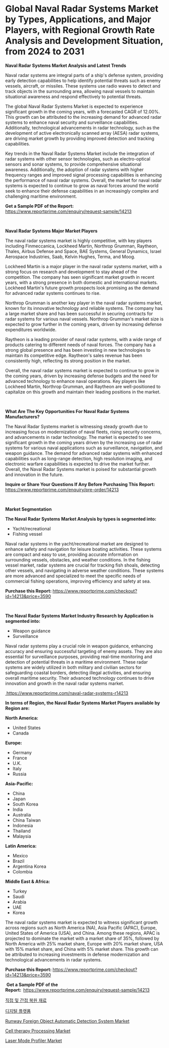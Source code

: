 <p><h1>Global Naval Radar Systems Market by Types, Applications, and Major Players, with Regional Growth Rate Analysis and Development Situation, from 2024 to 2031</h1></p><p><strong>Naval Radar Systems Market Analysis and Latest Trends</strong></p>
<p><p>Naval radar systems are integral parts of a ship's defense system, providing early detection capabilities to help identify potential threats such as enemy vessels, aircraft, or missiles. These systems use radio waves to detect and track objects in the surrounding area, allowing naval vessels to maintain situational awareness and respond effectively to potential threats.</p><p>The global Naval Radar Systems Market is expected to experience significant growth in the coming years, with a forecasted CAGR of 12.00%. This growth can be attributed to the increasing demand for advanced radar systems to enhance naval security and surveillance capabilities. Additionally, technological advancements in radar technology, such as the development of active electronically scanned array (AESA) radar systems, are driving market growth by providing improved detection and tracking capabilities.</p><p>Key trends in the Naval Radar Systems Market include the integration of radar systems with other sensor technologies, such as electro-optical sensors and sonar systems, to provide comprehensive situational awareness. Additionally, the adoption of radar systems with higher frequency ranges and improved signal processing capabilities is enhancing the performance of naval radar systems. Overall, the market for naval radar systems is expected to continue to grow as naval forces around the world seek to enhance their defense capabilities in an increasingly complex and challenging maritime environment.</p></p>
<p><strong>Get a Sample PDF of the Report:&nbsp;</strong> <a href="https://www.reportprime.com/enquiry/request-sample/14213">https://www.reportprime.com/enquiry/request-sample/14213</a></p>
<p>&nbsp;</p>
<p><strong>Naval Radar Systems Major Market Players</strong></p>
<p><p>The naval radar systems market is highly competitive, with key players including Finmeccanica, Lockheed Martin, Northrop Grumman, Raytheon, Thales, Airbus Defense and Space, BAE Systems, General Dynamics, Israel Aerospace Industries, Saab, Kelvin Hughes, Terma, and Moog.</p><p>Lockheed Martin is a major player in the naval radar systems market, with a strong focus on research and development to stay ahead of the competition. The company has seen significant market growth in recent years, with a strong presence in both domestic and international markets. Lockheed Martin's future growth prospects look promising as the demand for advanced radar systems continues to rise.</p><p>Northrop Grumman is another key player in the naval radar systems market, known for its innovative technology and reliable systems. The company has a large market share and has been successful in securing contracts for radar systems for various naval vessels. Northrop Grumman's market size is expected to grow further in the coming years, driven by increasing defense expenditures worldwide.</p><p>Raytheon is a leading provider of naval radar systems, with a wide range of products catering to different needs of naval forces. The company has a strong global presence and has been investing in new technologies to maintain its competitive edge. Raytheon's sales revenue has been consistently high, reflecting its strong position in the market.</p><p>Overall, the naval radar systems market is expected to continue to grow in the coming years, driven by increasing defense budgets and the need for advanced technology to enhance naval operations. Key players like Lockheed Martin, Northrop Grumman, and Raytheon are well-positioned to capitalize on this growth and maintain their leading positions in the market.</p></p>
<p>&nbsp;</p>
<p><strong>What Are The Key Opportunities For Naval Radar Systems Manufacturers?</strong></p>
<p><p>The Naval Radar Systems market is witnessing steady growth due to increasing focus on modernization of naval fleets, rising security concerns, and advancements in radar technology. The market is expected to see significant growth in the coming years driven by the increasing use of radar systems for various naval applications such as surveillance, navigation, and weapon guidance. The demand for advanced radar systems with enhanced capabilities such as long-range detection, high resolution imaging, and electronic warfare capabilities is expected to drive the market further. Overall, the Naval Radar Systems market is poised for substantial growth and innovation in the future.</p></p>
<p><strong>Inquire or Share Your Questions If Any Before Purchasing This Report:</strong> <a href="https://www.reportprime.com/enquiry/pre-order/14213">https://www.reportprime.com/enquiry/pre-order/14213</a></p>
<p>&nbsp;</p>
<p><strong>Market Segmentation</strong></p>
<p><strong>The Naval Radar Systems Market Analysis by types is segmented into:</strong></p>
<p><ul><li>Yacht/recreational</li><li>Fishing vessel</li></ul></p>
<p><p>Naval radar systems in the yacht/recreational market are designed to enhance safety and navigation for leisure boating activities. These systems are compact and easy to use, providing accurate information on surrounding vessels, obstacles, and weather conditions. In the fishing vessel market, radar systems are crucial for tracking fish shoals, detecting other vessels, and navigating in adverse weather conditions. These systems are more advanced and specialized to meet the specific needs of commercial fishing operations, improving efficiency and safety at sea.</p></p>
<p><strong>Purchase this Report:&nbsp;</strong><a href="https://www.reportprime.com/checkout?id=14213&price=3590">https://www.reportprime.com/checkout?id=14213&price=3590</a></p>
<p>&nbsp;</p>
<p><strong>The Naval Radar Systems Market Industry Research by Application is segmented into:</strong></p>
<p><ul><li>Weapon guidance</li><li>Surveillance</li></ul></p>
<p><p>Naval radar systems play a crucial role in weapon guidance, enhancing accuracy and ensuring successful targeting of enemy assets. They are also essential for surveillance purposes, providing real-time monitoring and detection of potential threats in a maritime environment. These radar systems are widely utilized in both military and civilian sectors for safeguarding coastal borders, detecting illegal activities, and ensuring overall maritime security. Their advanced technology continues to drive innovation and growth in the naval radar systems market.</p></p>
<p><a href="https://www.reportprime.com/naval-radar-systems-r14213">&nbsp;https://www.reportprime.com/naval-radar-systems-r14213</a></p>
<p><strong>In terms of Region, the Naval Radar Systems Market Players available by Region are:</strong></p>
<p>
    <p> <strong> North America: </strong>
        <ul>
            <li>United States</li>
            <li>Canada</li>
        </ul>
        </p> 
    <p> <strong> Europe: </strong>
        <ul>
            <li>Germany</li>
            <li>France</li>
            <li>U.K.</li>
            <li>Italy</li>
            <li>Russia</li>
        </ul>
        </p> 
    <p> <strong> Asia-Pacific: </strong>
        <ul>
            <li>China</li>
            <li>Japan</li>
            <li>South Korea</li>
            <li>India</li>
            <li>Australia</li>
            <li>China Taiwan</li>
            <li>Indonesia</li>
            <li>Thailand</li>
            <li>Malaysia</li>
        </ul>
        </p> 
    <p> <strong> Latin America: </strong>
        <ul>
            <li>Mexico</li>
            <li>Brazil</li>
            <li>Argentina Korea</li>
            <li>Colombia</li>
        </ul>
        </p> 
    <p> <strong> Middle East & Africa: </strong>
        <ul>
            <li>Turkey</li>
            <li>Saudi</li>
            <li>Arabia</li>
            <li>UAE</li>
            <li>Korea</li>
        </ul>
    </p>
    </p>
<p><p>The naval radar systems market is expected to witness significant growth across regions such as North America (NA), Asia Pacific (APAC), Europe, United States of America (USA), and China. Among these regions, APAC is projected to dominate the market with a market share of 35%, followed by North America with 25% market share, Europe with 20% market share, USA with 15% market share, and China with 5% market share. This growth can be attributed to increasing investments in defense modernization and technological advancements in radar systems.</p></p>
<p><strong>Purchase this Report: </strong><a href="https://www.reportprime.com/checkout?id=14213&price=3590">https://www.reportprime.com/checkout?id=14213&price=3590</a></p>
<p>&nbsp;<strong>Get a Sample PDF of the Report:&nbsp;&nbsp;</strong><a href="https://www.reportprime.com/enquiry/request-sample/14213">https://www.reportprime.com/enquiry/request-sample/14213</a></p>
<p><strong></strong></p>
<p><p><a href="https://medium.com/@rowedrowe/%EB%8B%A4%EC%9D%8C-%EB%AC%B8%EC%9E%A5%EC%9D%84-%ED%95%9C%EA%B5%AD%EC%96%B4%EB%A1%9C-%EB%B2%88%EC%97%AD%ED%95%98%EC%8B%AD%EC%8B%9C%EC%98%A4-2024%EB%85%84%EB%B6%80%ED%84%B0-2031%EB%85%84%EA%B9%8C%EC%A7%80-%EB%8B%A4%EC%9D%B4%EB%A0%89%ED%8A%B8-%EB%B0%8F-%EC%9D%B8%EB%94%94%EB%A0%89%ED%8A%B8-%ED%9A%8C%EB%B3%B5-%EC%9E%AC%EB%A3%8C-%EC%8B%9C%EC%9E%A5%EC%9D%98-%EC%8B%A0%ED%9D%A5-%ED%8A%B8%EB%A0%8C%EB%93%9C-%EB%B0%8F-%EB%AF%B8%EB%9E%98-%EC%A0%84%EB%A7%9D-6349ed0b7949">직접 및 간접 복원 재료</a></p><p><a href="https://medium.com/@minimini78678/2024%EB%85%84%EB%B6%80%ED%84%B0-2031%EB%85%84%EA%B9%8C%EC%A7%80-13-4-cagr%EB%A1%9C-%ED%99%95%EC%9E%A5%EB%90%98%EB%8A%94-%EB%94%94%EC%A7%80%ED%84%B8-%ED%94%8C%EB%9E%AB%ED%8F%BC-%EC%8B%9C%EC%9E%A5-%EA%B7%9C%EB%AA%A8%EC%97%90-%EB%8C%80%ED%95%9C-%ED%86%B5%EC%B0%B0%EB%A0%A5-41aeac41710d">디지털 플랫폼</a></p><p><a href="https://medium.com/@jewelmohr42/insights-into-the-runway-foreign-object-automatic-detection-system-industry-market-financial-c91416b7aaae">Runway Foreign Object Automatic Detection System Market</a></p><p><a href="https://github.com/btwcqfvq34/Market-Research-Report-List-1/blob/main/cell-therapy-processing-market.md">Cell therapy Processing Market</a></p><p><a href="https://medium.com/@omamuller/global-laser-mode-profiler-market-size-and-market-trends-analysis-by-regional-outlook-competitive-45339b5a2174">Laser Mode Profiler Market</a></p></p>